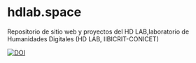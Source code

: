 # hdlab.space

Repositorio de sitio web y proyectos del HD LAB,laboratorio de Humanidades Digitales (HD LAB, IIBICRIT-CONICET)
 
[![DOI](https://zenodo.org/badge/DOI/10.5281/zenodo.3467823.svg)](https://doi.org/10.5281/zenodo.3467823)

